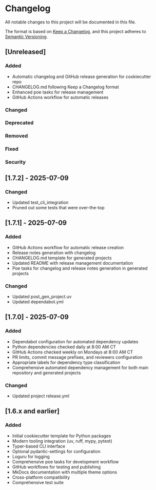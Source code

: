 # Changelog

All notable changes to this project will be documented in this file.

The format is based on [Keep a Changelog](https://keepachangelog.com/en/1.0.0/),
and this project adheres to [Semantic Versioning](https://semver.org/spec/v2.0.0.html).

## [Unreleased]

### Added
- Automatic changelog and GitHub release generation for cookiecutter repo
- CHANGELOG.md following Keep a Changelog format
- Enhanced poe tasks for release management
- GitHub Actions workflow for automatic releases

### Changed

### Deprecated

### Removed

### Fixed

### Security

## [1.7.2] - 2025-07-09

### Changed
- Updated test_cli_integration
- Pruned out some tests that were over-the-top

## [1.7.1] - 2025-07-09

### Added
- GitHub Actions workflow for automatic release creation
- Release notes generation with changelog
- CHANGELOG.md template for generated projects
- Updated README with release management documentation
- Poe tasks for changelog and release notes generation in generated projects

### Changed
- Updated post_gen_project.uv
- Updated dependabot.yml

## [1.7.0] - 2025-07-09

### Added
- Dependabot configuration for automated dependency updates
- Python dependencies checked daily at 8:00 AM CT
- GitHub Actions checked weekly on Mondays at 8:00 AM CT
- PR limits, commit message prefixes, and reviewers configuration
- Appropriate labels for dependency type classification
- Comprehensive automated dependency management for both main repository and generated projects

### Changed
- Updated project release.yml

## [1.6.x and earlier]

### Added
- Initial cookiecutter template for Python packages
- Modern tooling integration (uv, ruff, mypy, pytest)
- Typer-based CLI interface
- Optional pydantic-settings for configuration
- Loguru for logging
- Comprehensive poe tasks for development workflow
- GitHub workflows for testing and publishing
- MkDocs documentation with multiple theme options
- Cross-platform compatibility
- Comprehensive test suite